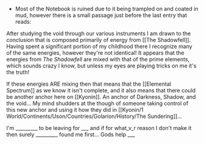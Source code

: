 - Most of the Notebook is ruined due to it being trampled on and coated in mud, however there is a small passage just before the last entry that reads:

After studying the void through our various instruments I am drawn to the conclusion that is composed primarily of energy from [[The Shadowfell]]. Having spent a significant portion of my childhood there I recognize many of the same energies, however they're not identical! It appears that the energies from *The Shadowfell* are mixed with that of the prime elements, which sounds crazy I know, but unless my eyes are playing tricks on me it's the truth!

If these energies ARE mixing then that means that the [[Elemental Spectrum]] as we know it isn't complete, and it also means that there could be another anchor here on [[Kyonin]]. An anchor of Darkness, Shadow, and the void... My mind shudders at the though of someone taking control of this new anchor and using it how they did in [[Kyonin/1 World/Continents/Uson/Countries/Golarion/History/The Sundering]]... 

I'm _________ to be leaving for ___ and if for what_v_r reason I don't make it then surely _________ found me first... Gods help ___